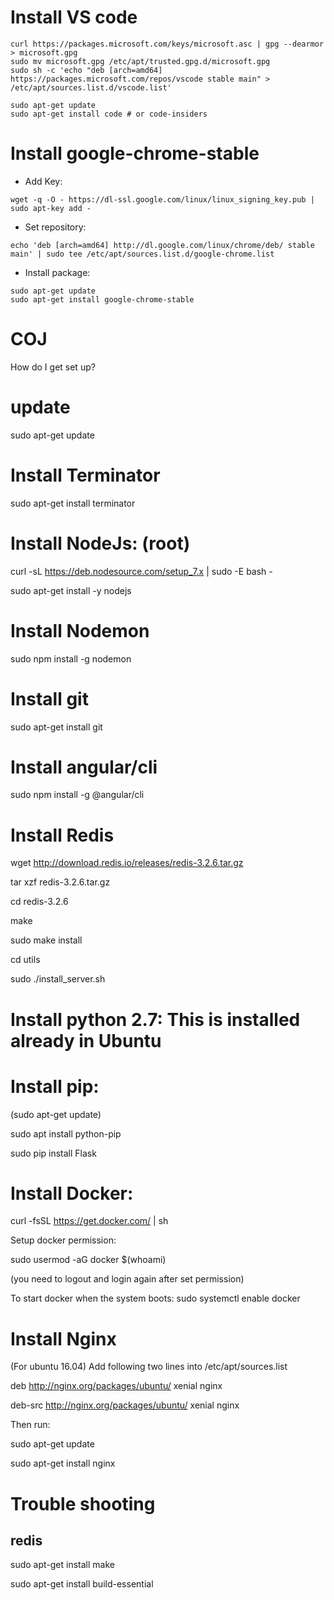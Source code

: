 # Install VS code
```
curl https://packages.microsoft.com/keys/microsoft.asc | gpg --dearmor > microsoft.gpg
sudo mv microsoft.gpg /etc/apt/trusted.gpg.d/microsoft.gpg
sudo sh -c 'echo "deb [arch=amd64] https://packages.microsoft.com/repos/vscode stable main" > /etc/apt/sources.list.d/vscode.list'
```

```
sudo apt-get update
sudo apt-get install code # or code-insiders
```
# Install google-chrome-stable
- Add Key:
```
wget -q -O - https://dl-ssl.google.com/linux/linux_signing_key.pub | sudo apt-key add -
```
- Set repository:
```
echo 'deb [arch=amd64] http://dl.google.com/linux/chrome/deb/ stable main' | sudo tee /etc/apt/sources.list.d/google-chrome.list
```
- Install package:
```
sudo apt-get update 
sudo apt-get install google-chrome-stable
```

# COJ
How do I get set up?

# update
sudo apt-get update

# Install Terminator
sudo apt-get install terminator

# Install NodeJs: (root)

curl -sL https://deb.nodesource.com/setup_7.x | sudo -E bash -

sudo apt-get install -y nodejs

# Install Nodemon

sudo npm install -g nodemon

# Install git

sudo apt-get install git

# Install angular/cli

sudo npm install -g @angular/cli

# Install Redis

wget http://download.redis.io/releases/redis-3.2.6.tar.gz

tar xzf redis-3.2.6.tar.gz

cd redis-3.2.6

make

sudo make install

cd utils

sudo ./install_server.sh

# Install python 2.7: This is installed already in Ubuntu

# Install pip:

(sudo apt-get update)

sudo apt install python-pip

sudo pip install Flask

# Install Docker:

curl -fsSL https://get.docker.com/ | sh

Setup docker permission:

sudo usermod -aG docker $(whoami)

(you need to logout and login again after set permission)

To start docker when the system boots: sudo systemctl enable docker

# Install Nginx
(For ubuntu 16.04) Add following two lines into /etc/apt/sources.list

deb http://nginx.org/packages/ubuntu/ xenial nginx

deb-src http://nginx.org/packages/ubuntu/ xenial nginx

Then run:

sudo apt-get update

sudo apt-get install nginx

# Trouble shooting
## redis
sudo apt-get install make

sudo apt-get install build-essential


